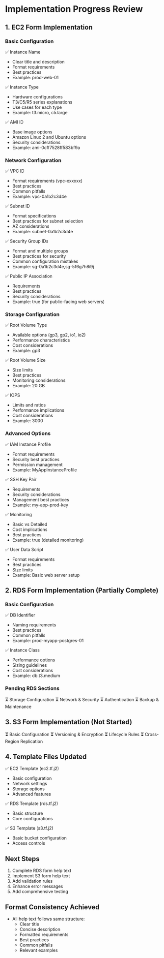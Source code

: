 # Implementation Progress Review

## 1. EC2 Form Implementation
### Basic Configuration
✅ Instance Name
- Clear title and description
- Format requirements
- Best practices
- Example: prod-web-01


✅ Instance Type
- Hardware configurations
- T3/C5/R5 series explanations
- Use cases for each type
- Example: t3.micro, c5.large

✅ AMI ID
- Base image options
- Amazon Linux 2 and Ubuntu options
- Security considerations
- Example: ami-0cff7528ff583bf9a

### Network Configuration
✅ VPC ID
- Format requirements (vpc-xxxxxx)
- Best practices
- Common pitfalls
- Example: vpc-0a1b2c3d4e

✅ Subnet ID
- Format specifications
- Best practices for subnet selection
- AZ considerations
- Example: subnet-0a1b2c3d4e

✅ Security Group IDs
- Format and multiple groups
- Best practices for security
- Common configuration mistakes
- Example: sg-0a1b2c3d4e,sg-5f6g7h8i9j

✅ Public IP Association
- Requirements
- Best practices
- Security considerations
- Example: true (for public-facing web servers)

### Storage Configuration
✅ Root Volume Type
- Available options (gp3, gp2, io1, io2)
- Performance characteristics
- Cost considerations
- Example: gp3

✅ Root Volume Size
- Size limits
- Best practices
- Monitoring considerations
- Example: 20 GB

✅ IOPS
- Limits and ratios
- Performance implications
- Cost considerations
- Example: 3000

### Advanced Options
✅ IAM Instance Profile
- Format requirements
- Security best practices
- Permission management
- Example: MyAppInstanceProfile

✅ SSH Key Pair
- Requirements
- Security considerations
- Management best practices
- Example: my-app-prod-key

✅ Monitoring
- Basic vs Detailed
- Cost implications
- Best practices
- Example: true (detailed monitoring)

✅ User Data Script
- Format requirements
- Best practices
- Size limits
- Example: Basic web server setup

## 2. RDS Form Implementation (Partially Complete)
### Basic Configuration
✅ DB Identifier
- Naming requirements
- Best practices
- Common pitfalls
- Example: prod-myapp-postgres-01

✅ Instance Class
- Performance options
- Sizing guidelines
- Cost considerations
- Example: db.t3.medium

### Pending RDS Sections
⏳ Storage Configuration
⏳ Network & Security
⏳ Authentication
⏳ Backup & Maintenance

## 3. S3 Form Implementation (Not Started)
⏳ Basic Configuration
⏳ Versioning & Encryption
⏳ Lifecycle Rules
⏳ Cross-Region Replication

## 4. Template Files Updated
✅ EC2 Template (ec2.tf.j2)
- Basic configuration
- Network settings
- Storage options
- Advanced features

✅ RDS Template (rds.tf.j2)
- Basic structure
- Core configurations

✅ S3 Template (s3.tf.j2)
- Basic bucket configuration
- Access controls

## Next Steps
1. Complete RDS form help text
2. Implement S3 form help text
3. Add validation rules
4. Enhance error messages
5. Add comprehensive testing

## Format Consistency Achieved
- All help text follows same structure:
  - Clear title
  - Concise description
  - Formatted requirements
  - Best practices
  - Common pitfalls
  - Relevant examples 